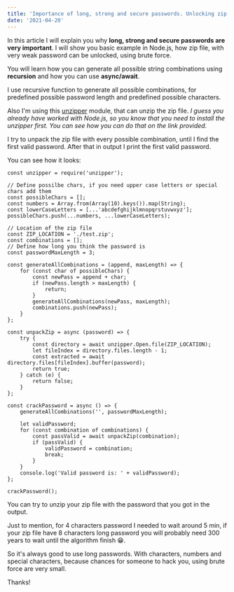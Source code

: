```yaml
---
title: 'Importance of long, strong and secure passwords. Unlocking zip password with Node.js (basic example).'
date: '2021-04-20'
---
```


In this article I will explain you why **long, strong and secure passwords are very important**. I will show you basic example in Node.js, how zip file, with very weak password can be unlocked, using brute force. 

You will learn how you can generate all possible string combinations using **recursion** and how you can use **async/await**.

I use recursive function to generate all possible combinations, for predefined possible password length and predefined possible characters. 

Also I'm using this [unzipper](https://www.npmjs.com/package/unzipper) module, that can unzip the zip file. *I guess you already have worked with Node.js, so you know that you need to install the unzipper first. You can see how you can do that on the link provided.*

I try to unpack the zip file with every possible combination, until I find the first valid password. After that in output I print the first valid password. 

You can see how it looks:

```
const unzipper = require('unzipper');

// Define possilbe chars, if you need upper case letters or special chars add them
const possibleChars = [];
const numbers = Array.from(Array(10).keys()).map(String);
const lowerCaseLetters = [...'abcdefghijklmnopqrstuvwxyz'];
possibleChars.push(...numbers, ...lowerCaseLetters);

// Location of the zip file
const ZIP_LOCATION = './test.zip';
const combinations = [];
// Define how long you think the password is
const passwordMaxLength = 3;

const generateAllCombinations = (append, maxLength) => {
	for (const char of possibleChars) {
		const newPass = append + char;
		if (newPass.length > maxLength) {
			return;
		}
		generateAllCombinations(newPass, maxLength);
		combinations.push(newPass);
	}
};

const unpackZip = async (password) => {
	try {
		const directory = await unzipper.Open.file(ZIP_LOCATION);
		let fileIndex = directory.files.length - 1;
		const extracted = await directory.files[fileIndex].buffer(password);
		return true;
	} catch (e) {
		return false;
	}
};

const crackPassword = async () => {
	generateAllCombinations('', passwordMaxLength);

	let validPassword;
	for (const combination of combinations) {
		const passValid = await unpackZip(combination);
		if (passValid) {
			validPassword = combination;
			break;
		}
	}
	console.log('Valid password is: ' + validPassword);
};

crackPassword();
``` 

You can try to unzip your zip file with the password that you got in the output.
 
Just to mention, for 4 characters password I needed to wait around 5 min, if your zip file have 8 characters long password you will probably need 300 years to wait until the algorithm finish 😁. 

So it's always good to use long passwords. With characters, numbers and special characters, because chances for someone to hack you, using brute force are very small.

Thanks!